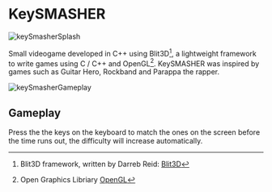 #  KeySMASHER

![keySmasherSplash](https://github.com/MethodCa/KeySmasher/assets/15893276/dff78a3e-2369-48ae-b9d2-c25501d6780b)

Small videogame developed in C++ using Blit3D[^1], a lightweight framework to write games using C / C++ and OpenGL[^2]. KeySMASHER was inspired by games such as Guitar Hero, Rockband and Parappa the rapper.

![keySmasherGameplay](https://github.com/MethodCa/KeySmasher/assets/15893276/01205313-4db4-4437-86af-6131b23fc304)

## Gameplay

Press the the keys on the keyboard to match the ones on the screen before the time runs out, the difficulty will increase automatically.

[^1]: Blit3D framework, written by Darreb Reid: [Blit3D](https://gibgezr.wixsite.com/blit3d)
[^2]: Open Graphics Libriary [OpenGL](https://www.opengl.org/)




